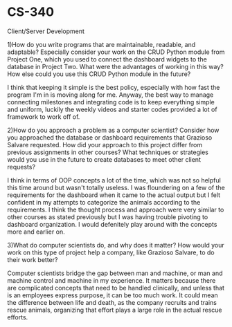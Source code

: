 # CS-340

Client/Server Development

1)How do you write programs that are maintainable, readable, and adaptable? Especially consider your work on the CRUD Python module from Project One, which you used to connect the dashboard widgets to the database in Project Two. What were the advantages of working in this way? How else could you use this CRUD Python module in the future?

I think that keeping it simple is the best policy, especially with how fast the program I'm in is moving along for me. Anyway, the best way to manage connecting milestones and integrating code is to keep everything simple and uniform, luckily the weekly videos and starter codes provided a lot of framework to work off of.

2)How do you approach a problem as a computer scientist? Consider how you approached the database or dashboard requirements that Grazioso Salvare requested. How did your approach to this project differ from previous assignments in other courses? What techniques or strategies would you use in the future to create databases to meet other client requests?

I think in terms of OOP concepts a lot of the time, which was not so helpful this time around but wasn't totally useless. I was floundering on a few of the requirements for the dashboard when it came to the actual output but I felt confident in my attempts to categorize the animals according to the requirements. I think the thought process and approach were very similar to other courses as stated previously but I was having trouble pivoting to dashboard organization. I would defenitely play around with the concepts more and earlier on.

3)What do computer scientists do, and why does it matter? How would your work on this type of project help a company, like Grazioso Salvare, to do their work better?

Computer scientists bridge the gap between man and machine, or man and machine control and machine in my experience. It matters because there are complicated concepts that need to be handled clinically, and unless that is an employees express purpose, it can be too much work. It could mean the difference between life and death, as the company recruits and trains rescue animals, organizing that effort plays a large role in the actual rescue efforts. 
